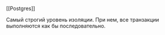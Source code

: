[[Postgres]]

Самый строгий уровень изоляции. При нем, все транзакции выполняются как бы последовательно.  